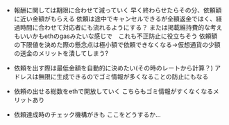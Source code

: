 * 報酬に関しては期限に合わせて減っていく
  早く終わらせたらその分、依頼額に近い金額がもらえる
  依頼は途中でキャンセルできるが全額返金ではく、経過時間に合わせて対応者にも流れるようにする？
  または掲載維持費的な考えもいいかもethのgasみたいな感じで　これも不正防止に役立ちそう
  依頼額の下限値を決めた際の懸念点は極小額で依頼できなくなる→仮想通貨の少額の送金のメリットを潰してしまう?
  
* 依頼を出す際は最低金額を自動的に決めたい(その時のレートから計算？)
  アドレスは無限に生成できるのでゴミ情報が多くなることの防止にもなる

* 依頼の出せる総数をethで開放していく
  こちらもゴミ情報がすくなくなるメリットあり


* 依頼達成時のチェック機構がきも ここをどうするか...
